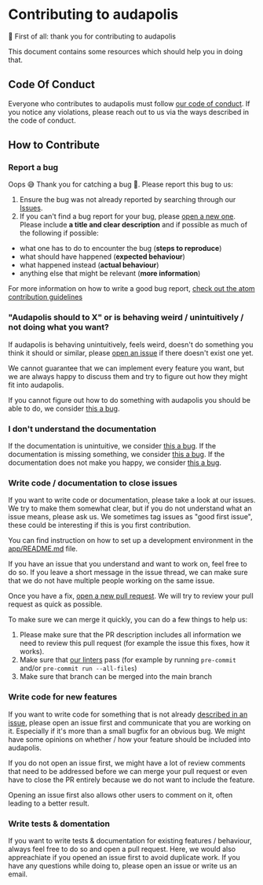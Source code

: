 # Contributing to audapolis

💖 First of all: thank you for contributing to audapolis

This document contains some resources which should help you in doing that.

## Code Of Conduct

Everyone who contributes to audapolis must follow [our code of conduct](https://github.com/bugbakery/audapolis/blob/main/CODE_OF_CONDUCT.md).
If you notice any violations, please reach out to us via the ways described in the code of conduct.

## How to Contribute

### Report a bug

Oops 😅 Thank you for catching a bug 🐛.
Please report this bug to us:

1. Ensure the bug was not already reported by searching through our [Issues](https://github.com/bugbakery/audapolis/issues).
2. If you can't find a bug report for your bug, please [open a new one](https://github.com/bugbakery/audapolis/issues/new). Please include **a title and clear description** and if possible as much of the following if possible:

- what one has to do to encounter the bug (**steps to reproduce**)
- what should have happened (**expected behaviour**)
- what happened instead (**actual behaviour**)
- anything else that might be relevant (**more information**)

For more information on how to write a good bug report, [check out the atom contribution guidelines](https://github.com/atom/atom/blob/master/CONTRIBUTING.md#how-do-i-submit-a-good-bug-report)

### "Audapolis should to X" or is behaving weird / unintuitively / not doing what you want?

If audapolis is behaving unintuitively, feels weird, doesn't do something you think it should or similar, please [open an issue](https://github.com/bugbakery/audapolis/issues/new) if there doesn't exist one yet.

We cannot guarantee that we can implement every feature you want, but we are always happy to discuss them and try to figure out how they might fit into audapolis.

If you cannot figure out how to do something with audapolis you should be able to do, we consider [this a bug](#report-a-bug).

### I don't understand the documentation

If the documentation is unintuitive, we consider [this a bug](#report-a-bug).
If the documentation is missing something, we consider [this a bug](#report-a-bug).
If the documentation does not make you happy, we consider [this a bug](#report-a-bug).

### Write code / documentation to close issues

If you want to write code or documentation, please take a look at our issues.
We try to make them somewhat clear, but if you do not understand what an issue means, please ask us.
We sometimes tag issues as "good first issue", these could be interesting if this is you first contribution.

You can find instruction on how to set up a development environment in the [app/README.md](app/README.md) file.

If you have an issue that you understand and want to work on, feel free to do so. If you leave a short message in the issue thread, we can make sure that we do not have multiple people working on the same issue.

Once you have a fix, [open a new pull request](https://github.com/bugbakery/audapolis/compare).
We will try to review your pull request as quick as possible.

To make sure we can merge it quickly, you can do a few things to help us:

1. Please make sure that the PR description includes all information we need to review this pull request (for example the issue this fixes, how it works).
2. Make sure that [our linters](https://pre-commit.com/) pass (for example by running `pre-commit` and/or `pre-commit run --all-files`)
3. Make sure that branch can be merged into the main branch

### Write code for new features

If you want to write code for something that is not already [described in an issue](https://github.com/bugbakery/audapolis), please open an issue first and communicate that you are working on it.
Especially if it's more than a small bugfix for an obvious bug.
We might have some opinions on whether / how your feature should be included into audapolis.

If you do not open an issue first, we might have a lot of review comments that need to be addressed before we can merge your pull request or even have to close the PR entirely because we do not want to include the feature.

Opening an issue first also allows other users to comment on it, often leading to a better result.

### Write tests & domentation

If you want to write tests & documentation for existing features / behaviour, always feel free to do so and open a pull request.
Here, we would also appreachiate if you opened an issue first to avoid duplicate work.
If you have any questions while doing to, please open an issue or write us an email.
